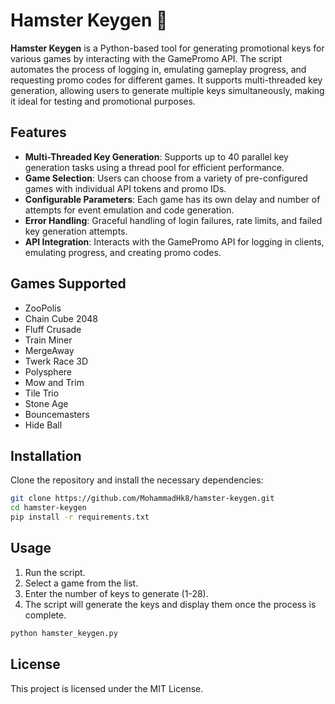 # Hamster Keygen 🐹

**Hamster Keygen** is a Python-based tool for generating promotional keys for various games by interacting with the GamePromo API. The script automates the process of logging in, emulating gameplay progress, and requesting promo codes for different games. It supports multi-threaded key generation, allowing users to generate multiple keys simultaneously, making it ideal for testing and promotional purposes.

## Features
- **Multi-Threaded Key Generation**: Supports up to 40 parallel key generation tasks using a thread pool for efficient performance.
- **Game Selection**: Users can choose from a variety of pre-configured games with individual API tokens and promo IDs.
- **Configurable Parameters**: Each game has its own delay and number of attempts for event emulation and code generation.
- **Error Handling**: Graceful handling of login failures, rate limits, and failed key generation attempts.
- **API Integration**: Interacts with the GamePromo API for logging in clients, emulating progress, and creating promo codes.

## Games Supported
- ZooPolis
- Chain Cube 2048
- Fluff Crusade
- Train Miner
- MergeAway
- Twerk Race 3D
- Polysphere
- Mow and Trim
- Tile Trio
- Stone Age
- Bouncemasters
- Hide Ball
## Installation
Clone the repository and install the necessary dependencies:

```bash
git clone https://github.com/MohammadHk8/hamster-keygen.git
cd hamster-keygen
pip install -r requirements.txt
```

## Usage
1. Run the script.
2. Select a game from the list.
3. Enter the number of keys to generate (1-28).
4. The script will generate the keys and display them once the process is complete.

```bash
python hamster_keygen.py
```

## License
This project is licensed under the MIT License.

